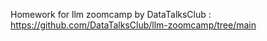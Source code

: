 Homework for llm zoomcamp by DataTalksClub : https://github.com/DataTalksClub/llm-zoomcamp/tree/main
